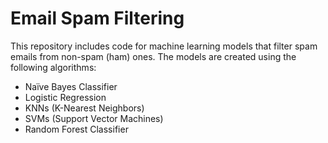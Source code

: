 # Email Spam Filtering
This repository includes code for machine learning models that filter spam emails from non-spam (ham) ones. The models are created using the following algorithms:

- Naïve Bayes Classifier
- Logistic Regression
- KNNs (K-Nearest Neighbors)
- SVMs (Support Vector Machines)
- Random Forest Classifier
